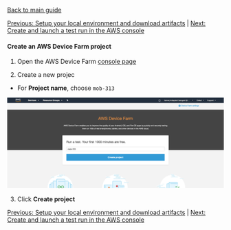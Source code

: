 [Back to main guide](../README.md) 

[Previous: Setup your local environment and download artifacts](setup.md) | [Next: Create and launch a test run in the AWS console](device-farm-console.md)

#### Create an AWS Device Farm project

1. Open the AWS Device Farm [console page](https://us-west-2.console.aws.amazon.com/devicefarm/home?#/projects)

2. Create a new projec
  - For **Project name**, choose `mob-313`

![](../images/device-farm-1.png)

3. Click **Create project**

[Previous: Setup your local environment and download artifacts](setup.md) | [Next: Create and launch a test run in the AWS console](device-farm-console.md)